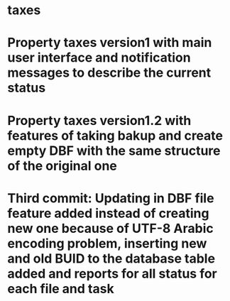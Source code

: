 ﻿# taxes
# Property taxes version1 with main user interface and notification messages to describe the current status
# Property taxes version1.2 with features of taking bakup and create empty DBF with the same structure of the original one
# Third commit: Updating in DBF file feature added instead of creating new one because of UTF-8 Arabic encoding problem, inserting new and old BUID to the database table added and reports for all status for each file and task

